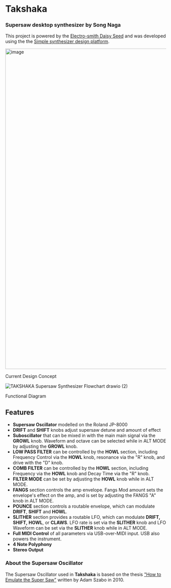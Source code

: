 # Takshaka 

### Supersaw desktop synthesizer by Song Naga

This project is powered by the [Electro-smith Daisy Seed](https://www.electro-smith.com/daisy/daisy) and was developed using the the [Simple synthesizer design platform](https://www.synthux.academy/simple).

<img width="1001" alt="image" src="https://github.com/user-attachments/assets/ee726df8-112d-4a92-88f9-ab15783c1485" />


Current Design Concept  

![TAKSHAKA Supersaw Synthesizer Flowchart drawio (2)](https://github.com/wendallsan/song-naga-takshaka/assets/1865305/60e15ea7-8139-4ace-8961-fe3a919d36ad)

Functional Diagram  

## Features

- **Supersaw Oscillator** modelled on the Roland JP-8000  
- **DRIFT** and **SHIFT** knobs adjust supersaw detune and amount of effect
- **Suboscillator** that can be mixed in with the main main signal via the **GROWL** knob.  Waveform and octave can be selected while in ALT MODE by adjusting the **GROWL** knob.    
- **LOW PASS FILTER** can be controlled by the **HOWL** section, including Frequency Control via the **HOWL** knob, resonance via the "R" knob, and drive with the "D" knob.  
- **COMB FILTER** can be controlled by the **HOWL** section, including Frequency via the **HOWL** knob and Decay Time via the "R" knob.  
- **FILTER MODE** can be set by adjusting the **HOWL** knob while in ALT MODE.  
- **FANGS** section controls the amp envelope.  Fangs Mod amount sets the envelope's effect on the amp, and is set by adjusting the FANGS "A" knob in ALT MODE.  
- **POUNCE** section controls a routable envelope, which can modulate **DRIFT**, **SHIFT** and **HOWL**.  
- **SLITHER** section provides a routable LFO, which can modulate **DRIFT,** **SHIFT,** **HOWL**, or **CLAWS**.  LFO rate is set via the **SLITHER** knob and LFO Waveform can be set via the **SLITHER** knob while in ALT MODE.  
- **Full MIDI Control** of all parameters via USB-over-MIDI input.  USB also powers the instrument.  
- **4 Note Polyphony**  
- **Stereo Output**  

### About the Supersaw Oscillator  
The Supersaw Oscillator used in **Takshaka** is based on the thesis ["How to Emulate the Super Saw"](https://forum.orthogonaldevices.com/uploads/short-url/rLjREzRcZvvK2527rFnTGvuwY1b.pdf) written by Adam Szabo in 2010.
